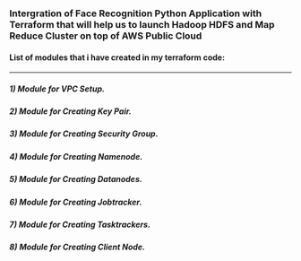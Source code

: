 ### Intergration of Face Recognition Python Application with Terraform that will help us to launch Hadoop HDFS and Map Reduce Cluster on top of AWS Public Cloud

#### List of modules that i have created in my terraform code:
--------------------------------------------------------------
##### 1) Module for VPC Setup.
##### 2) Module for Creating Key Pair.
##### 3) Module for Creating Security Group.
##### 4) Module for Creating Namenode.
##### 5) Module for Creating Datanodes.
##### 6) Module for Creating Jobtracker.
##### 7) Module for Creating Tasktrackers.
##### 8) Module for Creating Client Node.
 
